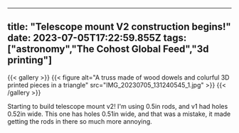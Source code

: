 
---
title: "Telescope mount V2 construction begins!"
date: 2023-07-05T17:22:59.855Z
tags: ["astronomy","The Cohost Global Feed","3d printing"]
---
{{< gallery >}}
{{< figure alt="A truss made of wood dowels and colurful 3D printed pieces in a triangle" src="IMG_20230705_131240545_1.jpg" >}}
{{< /gallery >}}

Starting to build telescope mount v2! I'm using 0.5in rods, and v1 had holes 0.52in wide. This one has holes 0.51in wide, and that was a mistake, it made getting the rods in there so much more annoying.

